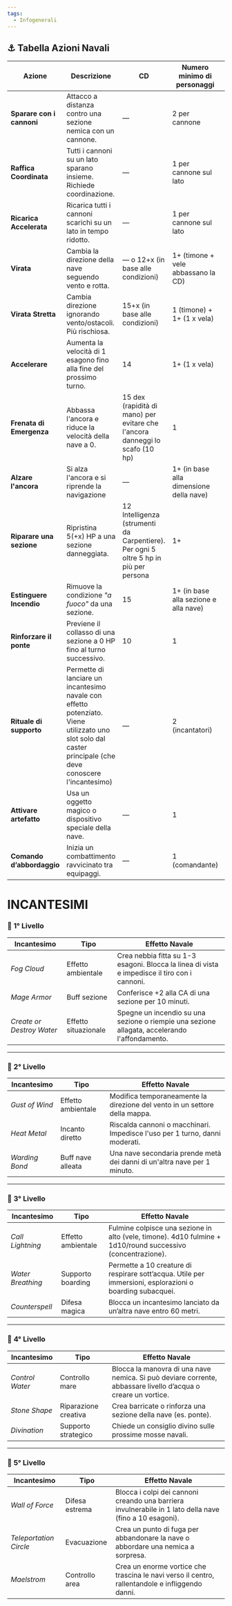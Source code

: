 ```yaml
---
tags:
  - Infogenerali
---
```


## ⚓ **Tabella Azioni Navali**

| **Azione**                | **Descrizione**                                                                                                                                            | **CD**                                                                               | **Numero minimo di personaggi**         | Prerequisito             |
| ------------------------- | ---------------------------------------------------------------------------------------------------------------------------------------------------------- | ------------------------------------------------------------------------------------ | --------------------------------------- | ------------------------ |
| **Sparare con i cannoni** | Attacco a distanza contro una sezione nemica con un cannone.                                                                                               | —                                                                                    | 2 per cannone                           | —                        |
| **Raffica Coordinata**    | Tutti i cannoni su un lato sparano insieme. Richiede coordinazione.                                                                                        | —                                                                                    | 1 per cannone sul lato                  | Tutti i cannoni carichi  |
| **Ricarica Accelerata**   | Ricarica tutti i cannoni scarichi su un lato in tempo ridotto.                                                                                             | —                                                                                    | 1 per cannone sul lato                  | —                        |
| **Virata**                | Cambia la direzione della nave seguendo vento e rotta.                                                                                                     | — o 12+x (in base alle condizioni)                                                   | 1+ (timone +  vele abbassano la CD)     | —                        |
| **Virata Stretta**        | Cambia direzione ignorando vento/ostacoli. Più rischiosa.                                                                                                  | 15+x (in base alle condizioni)                                                       | 1 (timone) + 1+ (1 x vela)              | —                        |
| **Accelerare**            | Aumenta la velocità di 1 esagono fino alla fine del prossimo turno.                                                                                        | 14                                                                                   | 1+ (1 x vela)                           | —                        |
| **Frenata di Emergenza**  | Abbassa l'ancora e riduce la velocità della nave a 0.                                                                                                      | 15 dex (rapidità di mano) per evitare che l'ancora danneggi lo scafo (10 hp)         | 1                                       | —                        |
| **Alzare l'ancora**       | Si alza l'ancora e si riprende la navigazione                                                                                                              | —                                                                                    | 1+ (in base alla dimensione della nave) | —                        |
| **Riparare una sezione**  | Ripristina 5(+x) HP a una sezione danneggiata.                                                                                                             | 12 Intelligenza (strumenti da Carpentiere). Per ogni 5 oltre 5 hp in più per persona | 1+                                      | Materiali di riparazione |
| **Estinguere Incendio**   | Rimuove la condizione _"a fuoco"_ da una sezione.                                                                                                          | 15                                                                                   | 1+ (in base alla sezione e alla nave)   | —                        |
| **Rinforzare il ponte**   | Previene il collasso di una sezione a 0 HP fino al turno successivo.                                                                                       | 10                                                                                   | 1                                       | Materiali di riparazione |
| **Rituale di supporto**   | Permette di lanciare un incantesimo navale con effetto potenziato. Viene utilizzato uno slot solo dal caster principale (che deve conoscere l'incantesimo) | —                                                                                    | 2 (incantatori)                         |                          |
| **Attivare artefatto**    | Usa un oggetto magico o dispositivo speciale della nave.                                                                                                   | —                                                                                    | 1                                       |                          |
| **Comando d’abbordaggio** | Inizia un combattimento ravvicinato tra equipaggi.                                                                                                         | —                                                                                    | 1 (comandante)                          |                          |
# INCANTESIMI
### 📘 **1° Livello**

| **Incantesimo**           | **Tipo**             | **Effetto Navale**                                                                            |
| ------------------------- | -------------------- | --------------------------------------------------------------------------------------------- |
| _Fog Cloud_               | Effetto ambientale   | Crea nebbia fitta su 1-3 esagoni. Blocca la linea di vista e impedisce il tiro con i cannoni. |
| _Mage Armor_              | Buff sezione         | Conferisce +2 alla CA di una sezione per 10 minuti.                                           |
| _Create or Destroy Water_ | Effetto situazionale | Spegne un incendio su una sezione o riempie una sezione allagata, accelerando l'affondamento. |

---

### 📗 **2° Livello**

| **Incantesimo** | **Tipo**           | **Effetto Navale**                                                          |
| --------------- | ------------------ | --------------------------------------------------------------------------- |
| _Gust of Wind_  | Effetto ambientale | Modifica temporaneamente la direzione del vento in un settore della mappa.  |
| _Heat Metal_    | Incanto diretto    | Riscalda cannoni o macchinari. Impedisce l'uso per 1 turno, danni moderati. |
| _Warding Bond_  | Buff nave alleata  | Una nave secondaria prende metà dei danni di un'altra nave per 1 minuto.    |

---

### 📙 **3° Livello**

| **Incantesimo**   | **Tipo**           | **Effetto Navale**                                                                                          |
| ----------------- | ------------------ | ----------------------------------------------------------------------------------------------------------- |
| _Call Lightning_  | Effetto ambientale | Fulmine colpisce una sezione in alto (vele, timone). 4d10 fulmine + 1d10/round successivo (concentrazione). |
| _Water Breathing_ | Supporto boarding  | Permette a 10 creature di respirare sott’acqua. Utile per immersioni, esplorazioni o boarding subacquei.    |
| _Counterspell_    | Difesa magica      | Blocca un incantesimo lanciato da un’altra nave entro 60 metri.                                             |

---

### 📕 **4° Livello**

| **Incantesimo** | **Tipo**             | **Effetto Navale**                                                                                            |
| --------------- | -------------------- | ------------------------------------------------------------------------------------------------------------- |
| _Control Water_ | Controllo mare       | Blocca la manovra di una nave nemica. Si può deviare corrente, abbassare livello d’acqua o creare un vortice. |
| _Stone Shape_   | Riparazione creativa | Crea barricate o rinforza una sezione della nave (es. ponte).                                                 |
| _Divination_    | Supporto strategico  | Chiede un consiglio divino sulle prossime mosse navali.                                                       |

---

### 📒 **5° Livello**

| **Incantesimo**        | **Tipo**       | **Effetto Navale**                                                                                      |
| ---------------------- | -------------- | ------------------------------------------------------------------------------------------------------- |
| _Wall of Force_        | Difesa estrema | Blocca i colpi dei cannoni creando una barriera invulnerabile in 1 lato della nave (fino a 10 esagoni). |
| _Teleportation Circle_ | Evacuazione    | Crea un punto di fuga per abbandonare la nave o abbordare una nemica a sorpresa.                        |
| _Maelstrom_            | Controllo area | Crea un enorme vortice che trascina le navi verso il centro, rallentandole e infliggendo danni.         |
